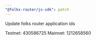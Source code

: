 ```yaml
---
"@folks-router/js-sdk": patch
---
```


Update folks router application ids

Testnet: 430586725
Mainnet: 1212658560
